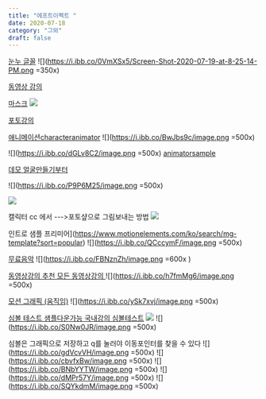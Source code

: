 ```yaml
---
title: "에프트이펙트 "
date: 2020-07-18
category: "그외"
draft: false
---
```

[눈누 글꼴](https://noonnu.cc/)
![](https://i.ibb.co/0VmXSx5/Screen-Shot-2020-07-19-at-8-25-14-PM.png =350x)


[동영상 강의 ](https://www.youtube.com/watch?v=ZJqNLtyTKJQ&list=PL25y0vNai5l8pJCo6ZVsSp3AqLwx33EnQ&index=27)


[마스크](https://www.youtube.com/watch?v=lvQgKa0CNkE&list=PL25y0vNai5l8pJCo6ZVsSp3AqLwx33EnQ&index=28)
![](https://i.ibb.co/CBTQ1Rm/Screen-Shot-2020-07-19-at-9-30-57-PM.png)


[포토강의](https://www.youtube.com/watch?v=5-RmbfQ6zFY&list=PLLtzrE3hP5SS6pPcZ43797J5tcvdBRMde&index=7)


[애니메이션characteranimator](https://helpx.adobe.com/kr/adobe-character-animator/using/overview.html)
![](https://i.ibb.co/BwJbs9c/image.png =500x)

![](https://i.ibb.co/dGLv8C2/image.png =500x)
[animatorsample](https://www.youtube.com/watch?v=ISTy1k8J39c&list=TLPQMjAwNzIwMjBH7CoziMSofQ&index=4)

[데모 얼굴만들기부터 ](https://helpx.adobe.com/kr/adobe-character-animator/how-to/build-animated-face.html?playlist=/services/playlist.helpx/products:SG_CHARACTERANIMATOR/learn-path:get-started/set-header:ccx-designer/playlist:orientation/ko_KR.json&ref=helpx.adobe.com)

![](https://i.ibb.co/P9P6M25/image.png =500x)

![](https://i.ibb.co/S5TY4n4/image.png)

캘릭터 cc 에서  --->포토샾으로 그림보내는 방법
![](https://i.ibb.co/3s4JKSS/image.png)

인트로 샘플 프리미어](https://www.motionelements.com/ko/search/mg-template?sort=popular)
![](https://i.ibb.co/QCccymF/image.png =500x)

[무료음악](https://www.youtube.com/audiolibrary/music?nv=1)
![](https://i.ibb.co/FBNznZh/image.png  =600x )

[동영상강의 추천  모든 동영상강의 ](https://terua768.tistory.com/entry/%EC%98%81%EC%83%81%ED%8E%B8%EC%A7%91-%ED%94%84%EB%A6%AC%EB%AF%B8%EC%96%B4-%ED%94%84%EB%A1%9C-%EA%B0%95%EC%9D%98-%EC%B6%94%EC%B2%9C)
![](https://i.ibb.co/h7fmMg6/image.png =500x)

[모션 그래픽 (움직임)](https://www.youtube.com/watch?v=bfgkNPFva74)
![](https://i.ibb.co/ySk7xvj/image.png =500x)


[심볼 테스트 샘플다운가능 ](https://helpx.adobe.com/kr/animate/how-to/tweening-animation.html)
[국내강의 심볼테스트](https://www.youtube.com/watch?v=1dwC9QV19cA)
![](https://i.ibb.co/7jRGhpv/image.png)
![](https://i.ibb.co/S0Nw0JR/image.png =500x)

심볼은 그래픽으로 저장하고 q를 눌러야 이동포인터를 찾을 수 있다 
![](https://i.ibb.co/gdVcvVH/image.png =500x)
![](https://i.ibb.co/cbvfxBw/image.png =500x)
![](https://i.ibb.co/BNbYYTW/image.png =500x)
![](https://i.ibb.co/dMPr57Y/image.png =500x) 
![](https://i.ibb.co/SQYkdmM/image.png =500x)
<!--stackedit_data:
eyJoaXN0b3J5IjpbNjE2MTM0NTcsLTIwNTI1MTQxMzUsMTAxND
Q0Mzc4MiwtOTA2Njg1MjE3LDU5NTIzNDAyOCw0NjgyNTcxNzMs
ODk2NjU5NjM0LC0xNzc4NTkyMTcxLC0xNjU5NTA5MDg5LC0xNT
Q3OTQ0MTM1LC0xMTcwODY1NDksMTczNjI5NjAwNywtMTExNTE1
MTE4OSwxNTA5MTc4MDIyLDY0MzYzMjgzOSwxNzYzMTAyNjIwLD
EzNDI4NzE4MzQsLTQ5NjQzNzczNSwxODQxODQzOTk1XX0=
-->